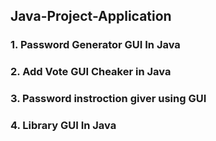 ## Java-Project-Application    
### 1. Password Generator GUI In Java 
### 2. Add Vote GUI Cheaker in Java
### 3. Password instroction giver using GUI
### 4. Library GUI In Java



